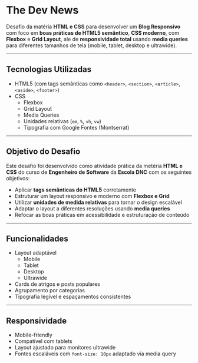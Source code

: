 # The Dev News

Desafio da matéria **HTML e CSS** para desenvolver um **Blog Responsivo** com foco em **boas práticas de HTML5 semântico**, **CSS moderno**, com **Flexbox** e **Grid Layout**, ale de **responsividade total** usando **media queries** para diferentes tamanhos de tela (mobile, tablet, desktop e ultrawide).

---

## Tecnologias Utilizadas

- HTML5 (com tags semânticas como `<header>`, `<section>`, `<article>`, `<aside>`, `<footer>`)
- CSS
    - Flexbox
    - Grid Layout
    - Media Queries
    - Unidades relativas (`em`, `%`, `vh`, `vw`)
    - Tipografia com Google Fontes (Montserrat)

---

## Objetivo do Desafio

Este desafio foi desenvolvido como atividade prática da metéria **HTML e CSS** do curso de **Engenheiro de Software** da **Escola DNC** com os seguintes objetivos:

- Aplicar **tags semânticas do HTML5** corretamente
- Estruturar um layout responsivo e moderno com **Flexbox e Grid**
- Utilizar **unidades de medida relativas** para tornar o design escalável
- Adaptar o layout a diferentes resoluções usando **media queries**
- Refocar as boas práticas em acessibilidade e estruturação de conteúdo

---

## Funcionalidades

- Layout adaptável
    - Mobile
    - Tablet
    - Desktop
    - Ultrawide
- Cards de atrigos e posts populares
- Agrupamento por categorias
- Tipografia legível e espaçamentos consistentes

---

## Responsividade

- Mobile-friendly
- Compatível com tablets
- Layout ajustado para monitores ultrawide
- Fontes escaláveis com `font-size: 10px` adaptado via media query